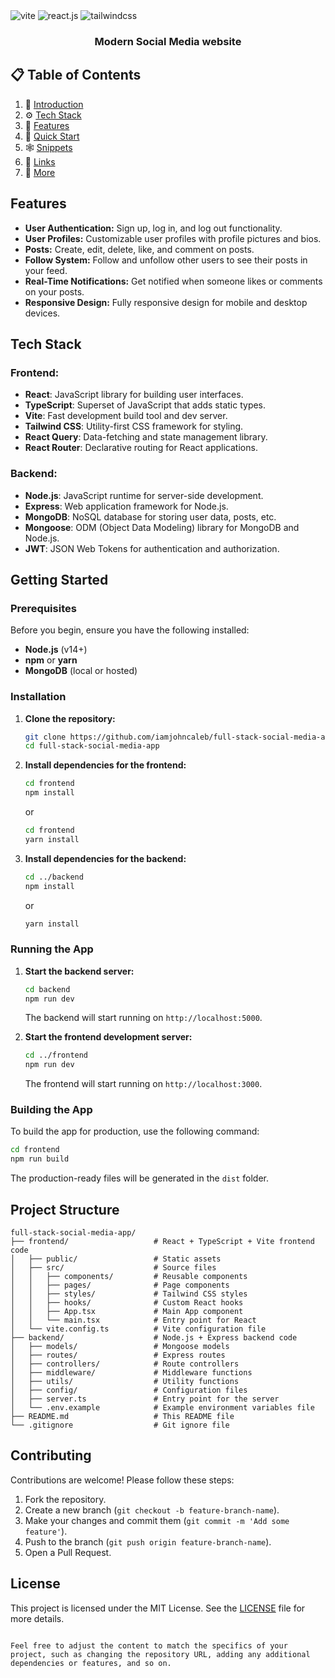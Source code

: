   <div>
    <img src="https://img.shields.io/badge/-Vite-black?style=for-the-badge&logoColor=white&logo=vite&color=646CFF" alt="vite" />
    <img src="https://img.shields.io/badge/-React_JS-black?style=for-the-badge&logoColor=white&logo=react&color=61DAFB" alt="react.js" />
    <img src="https://img.shields.io/badge/-Tailwind_CSS-black?style=for-the-badge&logoColor=white&logo=tailwindcss&color=06B6D4" alt="tailwindcss" />
  </div>

  <h3 align="center">Modern Social Media website</h3>

</div>

## 📋 <a name="table">Table of Contents</a>

1. 🤖 [Introduction](#introduction)
2. ⚙️ [Tech Stack](#tech-stack)
3. 🔋 [Features](#features)
4. 🤸 [Quick Start](#quick-start)
5. 🕸️ [Snippets](#snippets)
6. 🔗 [Links](#links)
7. 🚀 [More](#more)
## Features

- **User Authentication:** Sign up, log in, and log out functionality.
- **User Profiles:** Customizable user profiles with profile pictures and bios.
- **Posts:** Create, edit, delete, like, and comment on posts.
- **Follow System:** Follow and unfollow other users to see their posts in your feed.
- **Real-Time Notifications:** Get notified when someone likes or comments on your posts.
- **Responsive Design:** Fully responsive design for mobile and desktop devices.

## Tech Stack

### Frontend:
- **React**: JavaScript library for building user interfaces.
- **TypeScript**: Superset of JavaScript that adds static types.
- **Vite**: Fast development build tool and dev server.
- **Tailwind CSS**: Utility-first CSS framework for styling.
- **React Query**: Data-fetching and state management library.
- **React Router**: Declarative routing for React applications.

### Backend:
- **Node.js**: JavaScript runtime for server-side development.
- **Express**: Web application framework for Node.js.
- **MongoDB**: NoSQL database for storing user data, posts, etc.
- **Mongoose**: ODM (Object Data Modeling) library for MongoDB and Node.js.
- **JWT**: JSON Web Tokens for authentication and authorization.

## Getting Started

### Prerequisites

Before you begin, ensure you have the following installed:

- **Node.js** (v14+)
- **npm** or **yarn**
- **MongoDB** (local or hosted)

### Installation

1. **Clone the repository:**

   ```bash
   git clone https://github.com/iamjohncaleb/full-stack-social-media-app.git
   cd full-stack-social-media-app
   ```

2. **Install dependencies for the frontend:**

   ```bash
   cd frontend
   npm install
   ```

   or

   ```bash
   cd frontend
   yarn install
   ```

3. **Install dependencies for the backend:**

   ```bash
   cd ../backend
   npm install
   ```

   or

   ```bash
   yarn install
   ```

### Running the App

1. **Start the backend server:**

   ```bash
   cd backend
   npm run dev
   ```

   The backend will start running on `http://localhost:5000`.

2. **Start the frontend development server:**

   ```bash
   cd ../frontend
   npm run dev
   ```

   The frontend will start running on `http://localhost:3000`.

### Building the App

To build the app for production, use the following command:

```bash
cd frontend
npm run build
```

The production-ready files will be generated in the `dist` folder.

## Project Structure

```plaintext
full-stack-social-media-app/
├── frontend/                   # React + TypeScript + Vite frontend code
│   ├── public/                 # Static assets
│   ├── src/                    # Source files
│   │   ├── components/         # Reusable components
│   │   ├── pages/              # Page components
│   │   ├── styles/             # Tailwind CSS styles
│   │   ├── hooks/              # Custom React hooks
│   │   ├── App.tsx             # Main App component
│   │   └── main.tsx            # Entry point for React
│   └── vite.config.ts          # Vite configuration file
├── backend/                    # Node.js + Express backend code
│   ├── models/                 # Mongoose models
│   ├── routes/                 # Express routes
│   ├── controllers/            # Route controllers
│   ├── middleware/             # Middleware functions
│   ├── utils/                  # Utility functions
│   ├── config/                 # Configuration files
│   ├── server.ts               # Entry point for the server
│   └── .env.example            # Example environment variables file
├── README.md                   # This README file
└── .gitignore                  # Git ignore file
```

## Contributing

Contributions are welcome! Please follow these steps:

1. Fork the repository.
2. Create a new branch (`git checkout -b feature-branch-name`).
3. Make your changes and commit them (`git commit -m 'Add some feature'`).
4. Push to the branch (`git push origin feature-branch-name`).
5. Open a Pull Request.

## License

This project is licensed under the MIT License. See the [LICENSE](LICENSE) file for more details.
```

Feel free to adjust the content to match the specifics of your project, such as changing the repository URL, adding any additional dependencies or features, and so on.
